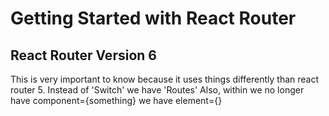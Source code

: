 # Getting Started with React Router

## React Router Version 6

This is very important to know because it uses things differently than react router 5. Instead of 'Switch' we have 'Routes'
Also, within <Route> we no longer have component={something} we have element={<something />}

